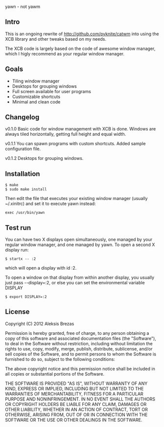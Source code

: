 yawn - not yawm

Intro
-----

This is an ongoing rewrite of http://github.com/pyknite/catwm into using the XCB library and other tweaks based on my needs.

The XCB code is largely based on the code of awesome window manager, which I higly recommend as your regular window manager.

Goals
-----

* Tiling window manager
* Desktops for grouping windows
* Full screen available for user programs
* Customizable shortcuts
* Minimal and clean code

Changelog
------

v0.1.0
Basic code for window management with XCB is done. Windows are always tiled horizontally, getting full height and equal width. 

v0.1.1
You can spawn programs with custom shortcuts. Added sample configuration file.

v0.1.2
Desktops for grouping windows.

Installation
------------

    $ make
    $ sudo make install

Then edit the file that executes your existing window manager (usually ~/.xinitrc) and set it to execute yawn instead:

    exec /usr/bin/yawn


Test run
--------

You can have two X displays open simultaneously, one managed by your regular window manager, and one managed by yawn. To open a second X display run:

    $ startx -- :2

which will open a display with id :2.

To open a window on that display from within another display, you usually just pass --display=:2, or else you can set the environmental variable DISPLAY

    $ export DISPLAY=:2

License
-------

Copyright (C) 2012 Aleksis Brezas

Permission is hereby granted, free of charge, to any person obtaining a copy of this software and associated documentation files (the "Software"), to deal in the Software without restriction, including without limitation the rights to use, copy, modify, merge, publish, distribute, sublicense, and/or sell copies of the Software, and to permit persons to whom the Software is furnished to do so, subject to the following conditions:

The above copyright notice and this permission notice shall be included in all copies or substantial portions of the Software.

THE SOFTWARE IS PROVIDED "AS IS", WITHOUT WARRANTY OF ANY KIND, EXPRESS OR IMPLIED, INCLUDING BUT NOT LIMITED TO THE WARRANTIES OF MERCHANTABILITY, FITNESS FOR A PARTICULAR PURPOSE AND NONINFRINGEMENT. IN NO EVENT SHALL THE AUTHORS OR COPYRIGHT HOLDERS BE LIABLE FOR ANY CLAIM, DAMAGES OR OTHER LIABILITY, WHETHER IN AN ACTION OF CONTRACT, TORT OR OTHERWISE, ARISING FROM, OUT OF OR IN CONNECTION WITH THE SOFTWARE OR THE USE OR OTHER DEALINGS IN THE SOFTWARE.
